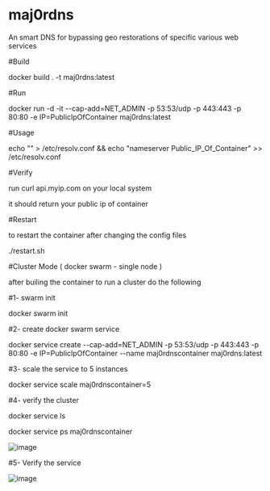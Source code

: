 # maj0rdns
An smart DNS for bypassing geo restorations of specific various web services 


#Build

docker build . -t maj0rdns:latest


#Run

docker run -d -it --cap-add=NET_ADMIN -p 53:53/udp -p 443:443 -p 80:80 -e IP=PublicIpOfContainer maj0rdns:latest


#Usage

echo "" > /etc/resolv.conf && echo "nameserver Public_IP_Of_Container" >> /etc/resolv.conf


#Verify 

run curl api.myip.com on your local system

it should return your public ip of container 


#Restart

to restart the container after changing the config files

./restart.sh


#Cluster Mode ( docker swarm - single node ) 

after builing the container to run a cluster do the following 

#1- swarm init

docker swarm init

#2- create docker swarm service 

docker service create --cap-add=NET_ADMIN -p 53:53/udp -p 443:443 -p 80:80 -e IP=PublicIpOfContainer --name maj0rdnscontainer maj0rdns:latest


#3- scale the service to 5 instances

docker service scale maj0rdnscontainer=5


#4- verify the cluster

docker service ls

docker service ps maj0rdnscontainer

![image](https://user-images.githubusercontent.com/46486478/150737474-9b255bd1-d54d-4d6b-92a5-6833e2bdefaf.png)

#5- Verify the service 

![image](https://user-images.githubusercontent.com/46486478/150737560-5f644658-97a0-4a68-b024-4ee6fc1b8138.png)


